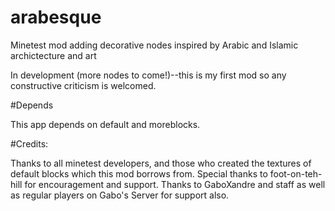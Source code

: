# arabesque
Minetest mod adding decorative nodes inspired by Arabic and Islamic archictecture and art

In development (more nodes to come!)--this is my first mod so any constructive criticism is welcomed.

#Depends 

This app depends on default and moreblocks.  

#Credits:

Thanks to all minetest developers, and those who created the textures of default blocks which this mod borrows from.
Special thanks to foot-on-teh-hill for encouragement and support.
Thanks to GaboXandre and staff as well as regular players on Gabo's Server for support also.
